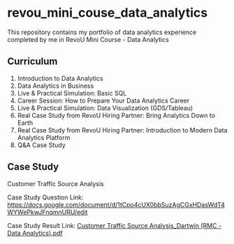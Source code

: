 # revou_mini_couse_data_analytics

This repository contains my portfolio of data analytics experience completed by me in RevoU Mini Course - Data Analytics

## Curriculum
1. Introduction to Data Analytics
2. Data Analytics in Business
3. Live & Practical Simulation: Basic SQL
4. Career Session: How to Prepare Your Data Analytics Career
5. Live & Practical Simulation: Data Visualization (GDS/Tableau)
6. Real Case Study from RevoU Hiring Partner: Bring Analytics Down to Earth
7. Real Case Study from RevoU Hiring Partner: Introduction to Modern Data Analytics Platform
8. Q&A Case Study

## Case Study
Customer Traffic Source Analysis

Case Study Question Link: https://docs.google.com/document/d/1tCpo4cUX0bbSuzAgCGxHDasWdT4WYWePkwJFnqmnURU/edit

Case Study Result Link: [Customer Traffic Source Analysis_Dartwin (RMC - Data Analytics).pdf](https://github.com/dartwinshu/revou_mini_couse_data_analytics/files/9647117/Customer.Traffic.Source.Analysis_Dartwin.RMC.-.Data.Analytics.pdf)
